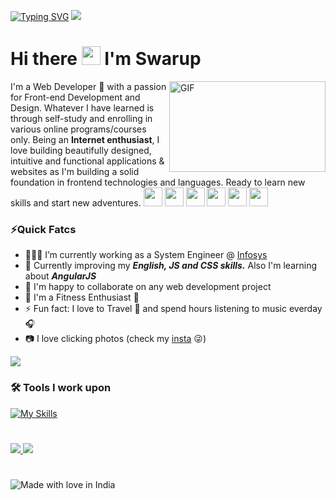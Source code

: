 [![Typing SVG](https://readme-typing-svg.herokuapp.com?font=joan&duration=2000&color=1F4690&lines=Welcome+to+Swarup's+Github+Profile)](https://git.io/typing-svg)
<a href="https://www.youtube.com/watch?v=dQw4w9WgXcQ"><img src="https://user-images.githubusercontent.com/73097560/115834477-dbab4500-a447-11eb-908a-139a6edaec5c.gif"></a>
<h1 align="left">Hi there <img src="https://raw.githubusercontent.com/MartinHeinz/MartinHeinz/master/wave.gif" width="30px" height='30px'> I'm Swarup</h1>
<img align="right" height="145" width="250" alt="GIF" src="https://miro.medium.com/max/1360/1*IRGHmiGsa16stedQvIaZfw.gif"/>
I'm a Web Developer 🤖 with a passion for Front-end Development and Design. Whatever I have learned is through self-study and enrolling in various online programs/courses only. Being an <b>Internet enthusiast</b>, I love building beautifully designed, intuitive and functional applications & websites as I'm building a solid foundation in frontend technologies and languages. Ready to learn new skills and start new adventures.
<!-- ### Connect with me! 📬 -->
<a href="https://www.linkedin.com/in/swarup1996saha/"><img src="https://img.icons8.com/color/48/000000/linkedin.png" width="30" /></a>
<a href="https://github.com/swarup1996saha"><img src="https://img.icons8.com/color/48/000000/github--v1.png" width="30" /></a>
<a href="https://www.facebook.com/swarup.saha.37"><img src="https://img.icons8.com/color/48/000000/facebook.png" width="30" /></a>
<a href="https://twitter.com/swarupsaha27"><img src="https://img.icons8.com/color/48/000000/twitter.png" width="30" /></a>
<a href="https://www.instagram.com/ii_swarup/"><img src="https://img.icons8.com/color/48/000000/instagram-new.png" width="30" /></a>
<a href="https://t.me/swarup1996saha"><img src="https://img.icons8.com/fluent/48/000000/telegram-app.png" width="30" /></a>

### **⚡Quick Fatcs**
- 👨🏽‍💻 I’m currently working as a System Engineer @ [Infosys](https://www.infosys.com/)
- 🌱 Currently improving my ***English, JS and CSS skills.*** Also I'm learning about ***AngularJS***
- 👯 I'm happy to collaborate on any web development project
- 🏃 I'm a Fitness Enthusiast 💪
- ⚡ Fun fact: I love to Travel 🌄 and spend hours listening to music everday 🎧
- 📷 I love clicking photos (check my [insta](https://www.instagram.com/ii_swarup/) 😜)

<a href="https://www.youtube.com/watch?v=dQw4w9WgXcQ"><img src="https://user-images.githubusercontent.com/73097560/115834477-dbab4500-a447-11eb-908a-139a6edaec5c.gif"></a>

### **🛠 Tools I work upon** 
[![My Skills](https://skillicons.dev/icons?i=js,html,css,angular,bootstrap)](https://skillicons.dev)

#

<p float="left">
<a align="left" href="https://github.com/swarup1996saha/HTML-Tutorial">
  <img  src="https://github-readme-stats.vercel.app/api/pin/?username=swarup1996saha&repo=HTML-Tutorial&theme=radical" />
</a>


<a align="left" href="https://github.com/swarup1996saha/responsive-websites">
  <img  src="https://github-readme-stats.vercel.app/api/pin/?username=swarup1996saha&repo=responsive-websites&theme=radical" />
</a>

</p>

#
<p align="center">
  
![Made with love in India](https://madewithlove.now.sh/in?heart=true&colorB=%234338dc&template=for-the-badge)

</p>

